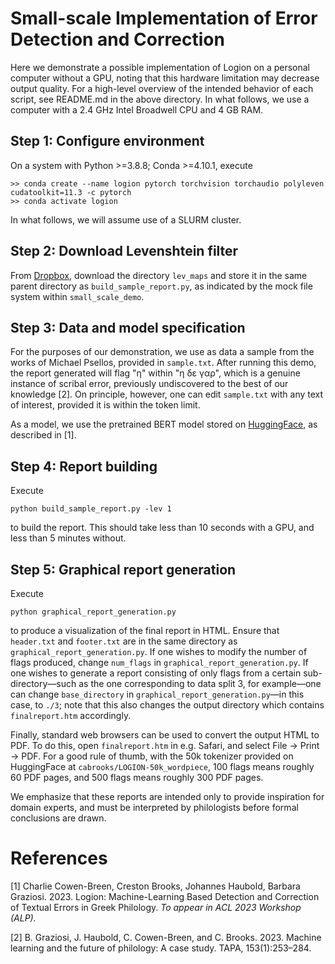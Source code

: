 # Small-scale Implementation of Error Detection and Correction
Here we demonstrate a possible implementation of Logion on a personal computer without a GPU, noting that this hardware limitation may decrease output quality. For a high-level overview of the intended behavior of each script, see README.md in the above directory. In what follows, we use a computer with a 2.4 GHz Intel Broadwell CPU and 4 GB RAM.

## Step 1: Configure environment
On a system with Python >=3.8.8; Conda >=4.10.1, execute
```
>> conda create --name logion pytorch torchvision torchaudio polyleven cudatoolkit=11.3 -c pytorch
>> conda activate logion
```
In what follows, we will assume use of a SLURM cluster.

## Step 2: Download Levenshtein filter
From [Dropbox](https://www.dropbox.com/scl/fo/367ca4oabb2iwkydswfyg/h?rlkey=edsdb6b00bviltfo3a4bqefey&dl=0), download the directory `lev_maps` and store it in the same parent directory as `build_sample_report.py`, as indicated by the mock file system within `small_scale_demo`.

## Step 3: Data and model specification
For the purposes of our demonstration, we use as data a sample from the works of Michael Psellos, provided in `sample.txt`. After running this demo, the report generated will flag "η" within "η δε γαρ", which is a genuine instance of scribal error, previously undiscovered to the best of our knowledge [2]. On principle, however, one can edit `sample.txt` with any text of interest, provided it is within the token limit.

As a model, we use the pretrained BERT model stored on [HuggingFace](https://huggingface.co/cabrooks/LOGION-50k_wordpiece), as described in [1].

## Step 4: Report building
Execute
```
python build_sample_report.py -lev 1
```
to build the report. This should take less than 10 seconds with a GPU, and less than 5 minutes without.

## Step 5: Graphical report generation
Execute
```
python graphical_report_generation.py
```
to produce a visualization of the final report in HTML. Ensure that `header.txt` and `footer.txt` are in the same directory as `graphical_report_generation.py`. If one wishes to modify the number of flags produced, change `num_flags` in `graphical_report_generation.py`. If one wishes to generate a report consisting of only flags from a certain sub-directory&mdash;such as the one corresponding to data split 3, for example&mdash;one can change `base_directory` in `graphical_report_generation.py`&mdash;in this case, to `./3`; note that this also changes the output directory which contains `finalreport.htm` accordingly.

Finally, standard web browsers can be used to convert the output HTML to PDF. To do this, open `finalreport.htm` in e.g. Safari, and select File -> Print -> PDF. For a good rule of thumb, with the 50k tokenizer provided on HuggingFace at `cabrooks/LOGION-50k_wordpiece`, 100 flags means roughly 60 PDF pages, and 500 flags means roughly 300 PDF pages.

We emphasize that these reports are intended only to provide inspiration for domain experts, and must be interpreted by philologists before formal conclusions are drawn.

# References
[1] Charlie Cowen-Breen, Creston Brooks, Johannes Haubold, Barbara Graziosi. 2023. Logion: Machine-Learning Based Detection and Correction of Textual Errors in Greek Philology. *To appear in ACL 2023 Workshop (ALP).*

[2] B. Graziosi, J. Haubold, C. Cowen-Breen, and
C. Brooks. 2023. Machine learning and the future of
philology: A case study. TAPA, 153(1):253–284.
